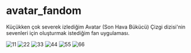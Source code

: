 # avatar_fandom

Küçükken çok severek izlediğim Avatar (Son Hava Bükücü) Çizgi dizisi'nin sevenleri için oluşturmak istediğim fan uygulaması.

![11](https://user-images.githubusercontent.com/74013091/116615200-a325d280-a943-11eb-850e-61b1ee877fdb.jpg) ![22](https://user-images.githubusercontent.com/74013091/116615203-a3be6900-a943-11eb-962f-4b84580c461c.jpg) ![33](https://user-images.githubusercontent.com/74013091/116615633-42e36080-a944-11eb-8920-154321aa9347.jpg)
![44](https://user-images.githubusercontent.com/74013091/116615635-437bf700-a944-11eb-9b6f-892f03a80b90.jpg) ![55](https://user-images.githubusercontent.com/74013091/116615636-437bf700-a944-11eb-9fe9-b169f76f9a4d.jpg) ![66](https://user-images.githubusercontent.com/74013091/116615637-44148d80-a944-11eb-9a22-7658fb7aafca.jpg)
